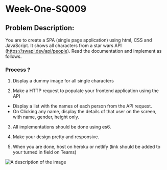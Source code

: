 # Week-One-SQ009

## Problem Description:

You are to create a SPA (single page application) using html, CSS and JavaScript. It shows all characters from a star wars API (https://swapi.dev/api/people). Read the documentation and implement as follows.

### Process ?

1. Display a dummy image for all single characters

2. Make a HTTP request to populate your frontend application using the API
 - Display a list with the names of each person from the API request.
 - On Clicking any name, display the details of that user on the screen, with name, gender, height only.

3. All implementations should be done using es6.

4. Make your design pretty and responsive.

5. When you are done, host on heroku or netlify (link should be added to your turned in field on Teams)


![A description of the image](https://github.com/Beinglegendary/STAR-WARS/tree/main/images)
